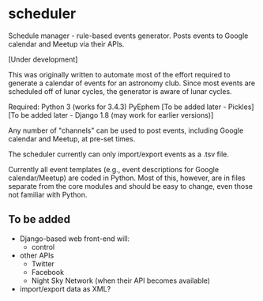 # scheduler
Schedule manager - rule-based events generator.  Posts events to Google calendar and Meetup via their APIs.

[Under development]

This was originally written to automate most of the effort required to generate a calendar of events for an
astronomy club.  Since most events are scheduled off of lunar cycles, the generator is aware of lunar cycles.

Required:
Python 3 (works for 3.4.3)
PyEphem
[To be added later - Pickles]
[To be added later - Django 1.8 (may work for earlier versions)]

Any number of "channels" can be used to post events, including Google calendar and Meetup, at pre-set times.

The scheduler currently can only import/export events as a .tsv file.

Currently all event templates (e.g., event descriptions for Google calendar/Meetup) are coded in Python.  Most
of this, however, are in files separate from the core modules and should be easy to change, even those not
familiar with Python.

To be added
-----------
+ Django-based web front-end will:
  - control
+ other APIs
  - Twitter
  - Facebook
  - Night Sky Network (when their API becomes available)
+ import/export data as XML?
